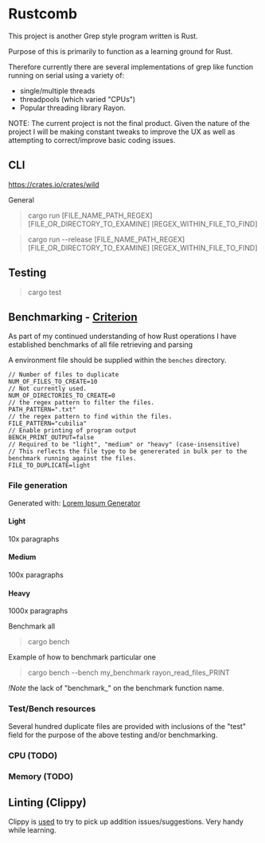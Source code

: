 # Rustcomb

This project is another Grep style program written is Rust.

Purpose of this is primarily to function as a learning ground for Rust.

Therefore currently there are several implementations of grep like function running on serial using a variety of:
* single/multiple threads
* threadpools (which varied "CPUs")
* Popular threading library Rayon.

NOTE: The current project is not the final product. Given the nature of the project I will be making constant tweaks to improve the UX as well as attempting to correct/improve basic coding issues.

## CLI

https://crates.io/crates/wild

General 
> cargo run [FILE_NAME_PATH_REGEX] [FILE_OR_DIRECTORY_TO_EXAMINE] [REGEX_WITHIN_FILE_TO_FIND]

> cargo run --release [FILE_NAME_PATH_REGEX] [FILE_OR_DIRECTORY_TO_EXAMINE] [REGEX_WITHIN_FILE_TO_FIND]

## Testing

> cargo test

## Benchmarking - [Criterion](https://bheisler.github.io/criterion.rs)
As part of my continued understanding of how Rust operations I have established benchmarks of all file retrieving and parsing

A environment file should be supplied within the `benches` directory.

```.env
// Number of files to duplicate
NUM_OF_FILES_TO_CREATE=10
// Not currently used.
NUM_OF_DIRECTORIES_TO_CREATE=0
// the regex pattern to filter the files.
PATH_PATTERN=".txt"
// the regex pattern to find within the files.
FILE_PATTERN="cubilia"
// Enable printing of program output
BENCH_PRINT_OUTPUT=false
// Required to be "light", "medium" or "heavy" (case-insensitive) 
// This reflects the file type to be genererated in bulk per to the benchmark running against the files.
FILE_TO_DUPLICATE=light
```

### File generation
Generated with: [Lorem Ipsum Generator](https://loremipsum.io/generator?n=10&t=p)

#### Light
10x paragraphs

#### Medium
100x paragraphs

#### Heavy
1000x paragraphs

Benchmark all
> cargo bench

Example of how to benchmark particular one

> cargo bench --bench my_benchmark rayon_read_files_PRINT

_!Note_ the lack of "benchmark_" on the benchmark function name.

### Test/Bench resources
Several hundred duplicate files are provided with inclusions of the "test" field for the purpose of the above testing and/or benchmarking.

### CPU (TODO)

<!-- > perf record `target\release\rustcomb.exe .txt .\test_file_direction\ test` -- --profile-time 10

TODO: Require WSL to be running this "locally". -->

### Memory (TODO)

## Linting (Clippy)

Clippy is [used](https://github.com/rust-lang/rust-clippy) to try to pick up addition issues/suggestions. Very handy while learning.